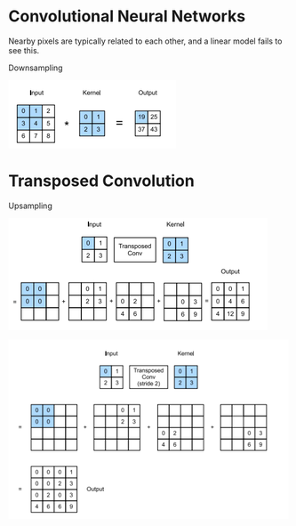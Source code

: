 
# Convolutional Neural Networks

Nearby pixels are typically related to each other, and a linear model fails to see this.

Downsampling

![alt text](image-1.png)


# Transposed Convolution

Upsampling

![alt text](image-2.png)

![alt text](image-3.png)
